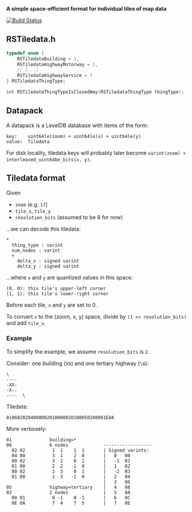 **A simple space-efficient format for individual tiles of map data**

[![Build Status](https://secure.travis-ci.org/ReclaimSoftware/RSTiledata.png)](http://travis-ci.org/ReclaimSoftware/RSTiledata)


## RSTiledata.h

```c
typedef enum {
    RSTiledataBuilding = 1,
    RSTiledataHighwayMotorway = 2,
    // [...]
    RSTiledataHighwayService = 7
} RSTiledataThingType;

int RSTiledataThingTypeIsClosedWay(RSTiledataThingType thingType);
```

## Datapack

A datapack is a LevelDB database with items of the form:

    key:    uint64le(zoom) + uint64le(x) + uint64le(y)
    value:  Tiledata

For disk locality, tiledata keys will probably later become `varint(zoom) + interleaved_uint64be_bits(x, y)`.


## Tiledata format

Given

- `zoom` (e.g. `17`)
- `tile_x`, `tile_y`
- `resolution_bits` (assumed to be 8 for now)

...we can decode this tiledata:

    *
      thing_type : varint
      num_nodes : varint
      +
        delta_x : signed varint
        delta_y : signed varint

...where `x` and `y` are quantized values in this space:

    (0, 0): this tile's upper-left corner
    (1, 1): this tile's lower-right corner

Before each tile, `x` and `y` are set to 0.

To convert `x` to the (zoom, x, y) space, divide by `(1 << resolution_bits)` and add `tile_x`.


### Example

To simplify the example, we assume `resolution_bits` is `2`.

Consider: one building (`X`s) and one tertiary highway (`\`s):

    \ 
    ----
    -XX-
    -X--
    ----  \

Tiledata:

    0106020204000002010000020100050200001E0A

More verbosely:

    01              building=*
    06              6 nodes             ------------------
      02 02          1  1    1  1       | Signed varints:
      04 00          3  1    2  0       |   0   00
      00 02          3  2    0  1       |   -1  01
      01 00          2  2   -1  0       |   1   02
      00 02          2  3    0  1       |   -2  03
      01 00          1  3   -1  0       |   2   04
                                        |   3   06
    05              highway=tertiary    |   4   08
    02              2 nodes             |   5   0A
      00 01          0 -1    0 -1       |   6   0C
      0E 0A          7  4    7  5       |   7   0E
